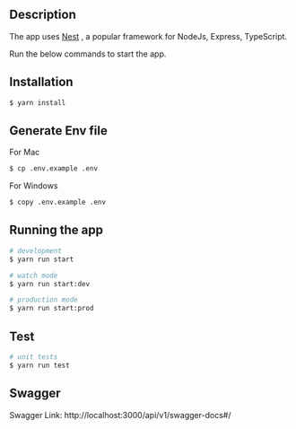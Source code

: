 ## Description

The app uses [Nest](https://github.com/nestjs/nest) , a popular framework for NodeJs, Express, TypeScript.

Run the below commands to start the app.

## Installation

```bash
$ yarn install
```

## Generate Env file

For Mac

```bash
$ cp .env.example .env
```

For Windows

```bash
$ copy .env.example .env
```

## Running the app

```bash
# development
$ yarn run start

# watch mode
$ yarn run start:dev

# production mode
$ yarn run start:prod
```

## Test

```bash
# unit tests
$ yarn run test

```

## Swagger

Swagger Link: http://localhost:3000/api/v1/swagger-docs#/


